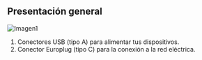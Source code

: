 ## Presentación general

![Imagen1](http://static.energysistem.com/images/manuals/44463/5a4ca24441806.jpg)

1. Conectores USB (tipo A) para alimentar tus dispositivos.
2. Conector Europlug (tipo C) para la conexión a la red eléctrica.
 


